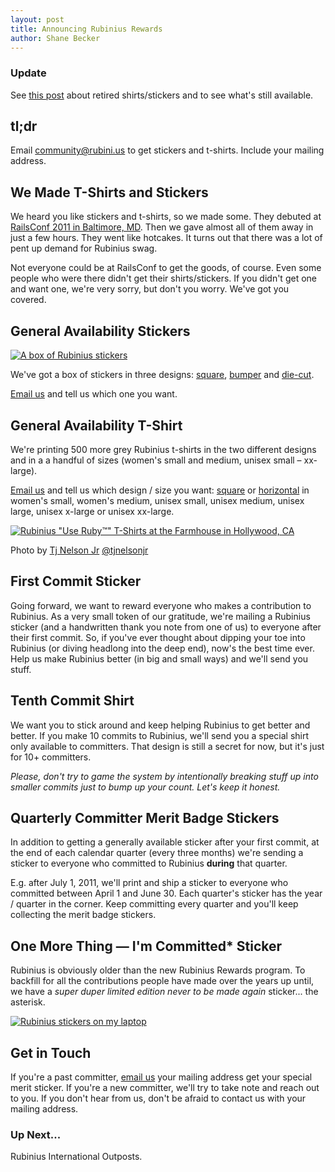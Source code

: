 ```yaml
---
layout: post
title: Announcing Rubinius Rewards
author: Shane Becker
---
```


### Update

See [this post](http://rubini.us/2011/09/02/retiring-some-rubinius-rewards/ "Retiring (Some) Rubinius Rewards - Rubinius") about retired shirts/stickers and to see what's still available.

## tl;dr

Email [community@rubini.us](mailto:community@rubini.us) to get stickers and
t-shirts. Include your mailing address.

## We Made T-Shirts and Stickers

We heard you like stickers and t-shirts, so we made some. They
debuted at [RailsConf 2011 in Baltimore, MD](http://en.oreilly.com/rails2011 "RailsConf 2011 - O'Reilly Conferences, May 16 - 19, 2011, Baltimore, MD!").
Then we gave almost all of them away in just a few hours. They went like
hotcakes. It turns out that there was a lot of pent up demand for Rubinius
swag.

Not everyone could be at RailsConf to get the goods, of course. Even some
people who were there didn't get their shirts/stickers. If you didn't get one
and want one, we're very sorry, but don't you worry. We've got you covered.


## General Availability Stickers

[![A box of Rubinius stickers](https://farm3.static.flickr.com/2458/5742057726_48c42d5462_z.jpg "A box of Rubinius stickers by veganstraightedge, on Flickr")](https://www.flickr.com/photos/veganstraightedge/5742057726)

We've got a box of stickers in three designs:
[square](http://asset.rubini.us/web/images/blog/rubinius_square_sticker.png),
[bumper](http://asset.rubini.us/web/images/blog/rubinius_bumper_sticker.png)
and
[die-cut](http://asset.rubini.us/web/images/blog/rubinius_diecut_sticker.png).

[Email us](mailto:community@rubini.us) and tell us which one you want.

## General Availability T-Shirt

We're printing 500 more grey Rubinius t-shirts in the two different designs
and in a a handful of sizes (women's small and medium, unisex small &ndash;
xx-large).

[Email us](mailto:community@rubini.us) and tell us which design / size you want:
[square](http://asset.rubini.us/web/images/blog/rubinius_use_ruby_square_shirt.jpg)
or
[horizontal](http://asset.rubini.us/web/images/blog/rubinius_use_ruby_horizontal_shirt.jpg)
in
women's small, women's medium, unisex small, unisex medium, unisex large,
unisex x-large or unisex xx-large.

[![Rubinius &quot;Use Ruby&trade;&quot; T-Shirts at the Farmhouse in Hollywood, CA](https://farm4.static.flickr.com/3469/5709097384_0bde99e1d3_z.jpg "Rubinius &quot;Use Ruby&trade;&quot; T-Shirts at the Farmhouse in Hollywood, CA, on Flickr")](https://www.flickr.com/photos/veganstraightedge/5709097384)

Photo by [Tj Nelson Jr](http://flickr.com/tjnelsonjunior "Flickr: tjnelsonjunior's Photostream")
[@tjnelsonjr](https://twitter.com/tjnelsonjr "@tjnelsonjr")


## First Commit Sticker

Going forward, we want to reward everyone who makes a contribution to
Rubinius. As a very small token of our gratitude, we're mailing a Rubinius
sticker (and a handwritten thank you note from one of us) to everyone after
their first commit. So, if you've ever thought about dipping your toe into
Rubinius (or diving headlong into the deep end), now's the best time ever.
Help us make Rubinius better (in big and small ways) and we'll send you stuff.


## Tenth Commit Shirt

We want you to stick around and keep helping Rubinius to get better and better.
If you make 10 commits to Rubinius, we'll send you a special shirt only
available to committers. That design is still a secret for now, but it's just
for 10+ committers.

*Please, don't try to game the system by intentionally breaking stuff up into
smaller commits just to bump up your count. Let's keep it honest.*


## Quarterly Committer Merit Badge Stickers

In addition to getting a generally available sticker after your first commit,
at the end of each calendar quarter (every three months) we're sending a
sticker to everyone who committed to Rubinius **during** that quarter.

E.g. after July 1, 2011, we'll print and ship a sticker to everyone who
committed between April 1 and June 30. Each quarter's sticker has the year /
quarter in the corner. Keep committing every quarter and you'll keep
collecting the merit badge stickers.

## One More Thing &mdash; I'm Committed* Sticker

Rubinius is obviously older than the new Rubinius Rewards program. To backfill
for all the contributions people have made over the years up until, we have a
*super duper limited edition never to be made again* sticker... the asterisk.

[![Rubinius stickers on my laptop](https://farm4.static.flickr.com/3187/5742135762_521146bdf9_z.jpg "The new @Rubinius stickers on my @EngineYard laptop, on Flickr")](https://www.flickr.com/photos/veganstraightedge/5742135762)

## Get in Touch

If you're a past committer, [email us](mailto:community@rubini.us) your
mailing address get your special merit sticker. If you're a new committer,
we'll try to take note and reach out to you. If you don't hear from us,
don't be afraid to contact us with your mailing address.

### Up Next...

Rubinius International Outposts.
